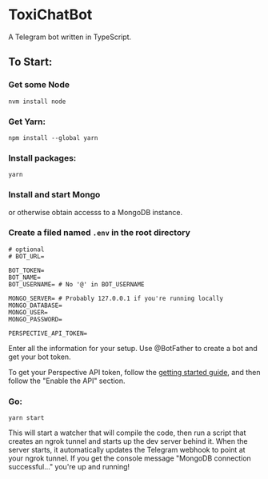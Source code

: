 # ToxiChatBot

A Telegram bot written in TypeScript.

## To Start:

### Get some Node

```
nvm install node
```

### Get Yarn:

```
npm install --global yarn
```

### Install packages:

```
yarn
```

### Install and start Mongo

or otherwise obtain accesss to a MongoDB instance.

### Create a filed named `.env` in the root directory

```
# optional
# BOT_URL=

BOT_TOKEN=
BOT_NAME=
BOT_USERNAME= # No '@' in BOT_USERNAME

MONGO_SERVER= # Probably 127.0.0.1 if you're running locally
MONGO_DATABASE=
MONGO_USER=
MONGO_PASSWORD=

PERSPECTIVE_API_TOKEN=
```

Enter all the information for your setup. Use @BotFather to create a bot and get your bot token.

To get your Perspective API token, follow the [getting started guide](https://developers.perspectiveapi.com/s/docs-get-started), and then follow the "Enable the API" section.

### Go:

```
yarn start
```

This will start a watcher that will compile the code, then run a script that creates an ngrok tunnel and starts up the dev server behind it. When the server starts, it automatically updates the Telegram webhook to point at your ngrok tunnel. If you get the console message "MongoDB connection successful..." you're up and running!
